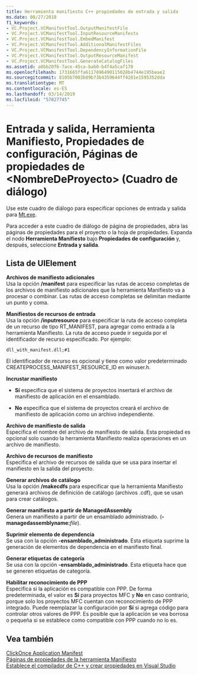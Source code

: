 ```yaml
---
title: Herramienta manifiesto C++ propiedades de entrada y salida
ms.date: 08/27/2018
f1_keywords:
- VC.Project.VCManifestTool.OutputManifestFile
- VC.Project.VCManifestTool.InputResourceManifests
- VC.Project.VCManifestTool.EmbedManifest
- VC.Project.VCManifestTool.AdditionalManifestFiles
- VC.Project.VCManifestTool.DependencyInformationFile
- VC.Project.VCManifestTool.OutputResourceManifest
- VC.Project.VCManifestTool.GenerateCatalogFiles
ms.assetid: a8bb20f6-7ace-45ca-bab0-b4f4a5caf170
ms.openlocfilehash: 1731665ffa6117896490115028b4744e195beae2
ms.sourcegitcommit: 8105b7003b89b73b4359644ff4281e1595352dda
ms.translationtype: MT
ms.contentlocale: es-ES
ms.lasthandoff: 03/14/2019
ms.locfileid: "57827745"
---
```

# <a name="input-and-output-manifest-tool-configuration-properties-ltprojectnamegt-property-pages-dialog-box"></a>Entrada y salida, Herramienta Manifiesto, Propiedades de configuración, Páginas de propiedades de &lt;NombreDeProyecto&gt; (Cuadro de diálogo)

Use este cuadro de diálogo para especificar opciones de entrada y salida para [Mt.exe](/windows/desktop/SbsCs/mt-exe).

Para acceder a este cuadro de diálogo de página de propiedades, abra las páginas de propiedades para el proyecto o la hoja de propiedades. Expanda el nodo **Herramienta Manifiesto** bajo **Propiedades de configuración** y, después, seleccione **Entrada y salida**.

## <a name="uielement-list"></a>Lista de UIElement

**Archivos de manifiesto adicionales**<br/>
Usa la opción **/manifest** para especificar las rutas de acceso completas de los archivos de manifiesto adicionales que la herramienta Manifiesto va a procesar o combinar. Las rutas de acceso completas se delimitan mediante un punto y coma.

**Manifiestos de recursos de entrada**<br/>
Usa la opción **/inputresource** para especificar la ruta de acceso completa de un recurso de tipo RT_MANIFEST, para agregar como entrada a la herramienta Manifiesto. La ruta de acceso puede ir seguida por el identificador de recurso especificado. Por ejemplo:

`dll_with_manifest.dll;#1`

El identificador de recurso es opcional y tiene como valor predeterminado CREATEPROCESS_MANIFEST_RESOURCE_ID en winuser.h.

**Incrustar manifiesto**<br/>
- **Sí** especifica que el sistema de proyectos insertará el archivo de manifiesto de aplicación en el ensamblado.

- **No** especifica que el sistema de proyectos creará el archivo de manifiesto de aplicación como un archivo independiente.

**Archivo de manifiesto de salida**<br/>
Especifica el nombre del archivo de manifiesto de salida. Esta propiedad es opcional solo cuando la herramienta Manifiesto realiza operaciones en un archivo de manifiesto.

**Archivo de recursos de manifiesto**<br/>
Especifica el archivo de recursos de salida que se usa para insertar el manifiesto en la salida del proyecto.

**Generar archivos de catálogo**<br/>
Usa la opción **/makecdfs** para especificar que la herramienta Manifiesto generará archivos de definición de catálogo (archivos .cdf), que se usan para crear catálogos.

**Generar manifiesto a partir de ManagedAssembly**<br/>
Genera un manifiesto a partir de un ensamblado administrado. (**-managedassemblyname:**<em>file</em>).

**Suprimir elemento de dependencia**<br/>
Se usa con la opción **-ensamblado_administrado**. Esta etiqueta suprime la generación de elementos de dependencia en el manifiesto final.

**Generar etiquetas de categoría**<br/>
Se usa con la opción **-ensamblado_administrado**. Esta etiqueta hace que se generen etiquetas de categoría.

**Habilitar reconocimiento de PPP**<br/>
Especifica si la aplicación es compatible con PPP. De forma predeterminada, el valor es **Sí** para proyectos MFC y **No** en caso contrario, porque solo los proyectos MFC cuentan con reconocimiento de PPP integrado. Puede reemplazar la configuración por **Sí** si agrega código para controlar otros valores de PPP. Es posible que la aplicación se vea borrosa o pequeña si se establece como compatible con PPP cuando no lo es.

## <a name="see-also"></a>Vea también

[ClickOnce Application Manifest](/visualstudio/deployment/clickonce-application-manifest)<br/>
[Páginas de propiedades de la herramienta Manifiesto](manifest-tool-property-pages.md)<br/>
[Establece el compilador de C++ y crear propiedades en Visual Studio](../working-with-project-properties.md)<br/>

